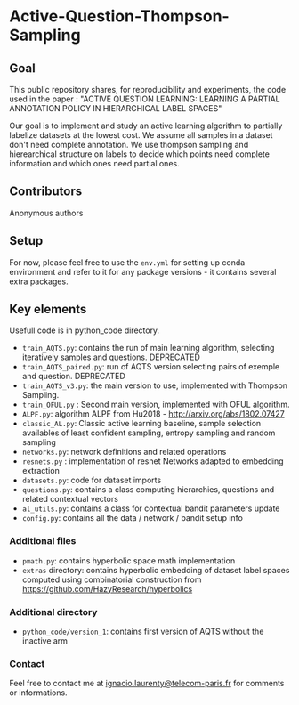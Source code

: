 # Active-Question-Thompson-Sampling

## Goal

This public repository shares, for reproducibility and experiments, the code used in the paper :
"ACTIVE QUESTION LEARNING: LEARNING A PARTIAL ANNOTATION POLICY IN HIERARCHICAL LABEL SPACES"

Our goal is to implement and study an active learning algorithm to partially labelize datasets at the lowest cost.
We assume all samples in a dataset don't need complete annotation. We use thompson sampling and hierearchical structure on labels to decide which points need complete information and which ones need partial ones.

## Contributors
Anonymous authors

## Setup
For now, please feel free to use the ```env.yml``` for setting up conda environment and refer to it for any package versions - it contains several extra packages.

## Key elements
Usefull code is in python_code directory.
- ```train_AQTS.py```: contains the run of main learning algorithm, selecting iteratively samples and questions. DEPRECATED
- ```train_AQTS_paired.py```: run of AQTS version selecting pairs of exemple and question. DEPRECATED
- ```train_AQTS_v3.py```: the main version to use, implemented with Thompson Sampling.
- ```train_OFUL.py``` : Second main version, implemented with OFUL algorithm.
- ```ALPF.py```: algorithm ALPF from Hu2018 - http://arxiv.org/abs/1802.07427
-  ```classic_AL.py```: Classic active learning baseline, sample selection availables of least confident sampling, entropy sampling and random sampling
- ```networks.py```: network definitions and related operations
- ```resnets.py``` : implementation of resnet Networks adapted to embedding extraction
- ```datasets.py```: code for dataset imports
- ```questions.py```: contains a class computing hierarchies, questions and related contextual vectors
- ```al_utils.py```: contains a class for contextual bandit parameters update
- ```config.py```: contains all the data / network / bandit setup info


### Additional files
- ```pmath.py```: contains hyperbolic space math implementation
- ```extras``` directory: contains hyperbolic embedding of dataset label spaces computed using combinatorial construction from https://github.com/HazyResearch/hyperbolics

### Additional directory
- ```python_code/version_1```: contains first version of AQTS without the inactive arm

### Contact
Feel free to contact me at ignacio.laurenty@telecom-paris.fr for comments or informations.


